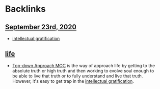 
# Backlinks
## [September 23rd, 2020](<September 23rd, 2020.md>)
- [intellectual gratification](<intellectual gratification.md>)

## [life](<life.md>)
- [Top-down Approach MOC](<Top-down Approach MOC.md>) is the way of approach life by getting to the absolute truth or high truth and then working to evolve soul enough to be able to live that truth or to fully understand and live that truth. However, it's easy to get trap in the [intellectual gratification](<intellectual gratification.md>).


